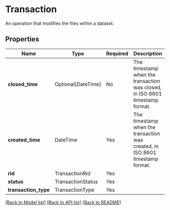 # Transaction

An operation that modifies the files within a dataset.


## Properties
| Name | Type | Required | Description |
| ------------ | ------------- | ------------- | ------------- |
**closed_time** | Optional[DateTime] | No | The timestamp when the transaction was closed, in ISO 8601 timestamp format. |
**created_time** | DateTime | Yes | The timestamp when the transaction was created, in ISO 8601 timestamp format. |
**rid** | TransactionRid | Yes |  |
**status** | TransactionStatus | Yes |  |
**transaction_type** | TransactionType | Yes |  |


[[Back to Model list]](../../README.md#documentation-for-models) [[Back to API list]](../../README.md#documentation-for-api-endpoints) [[Back to README]](../../README.md)
